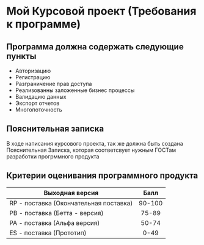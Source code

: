 # Мой Курсовой проект (Требования к программе)

## Программа должна содержать следующие пункты

- Авторизацию
- Регистрацию
- Разграничение прав доступа
- Реализованны заложенные бизнес процессы
- Валидацию данных
- Экспорт отчетов
- Многопоточность

## Пояснительная записка
В ходе написания курсового проекта, так же должна быть создана Пояснительная Записка,
которая соответсвует нужным ГОСТам разработки прогрммного продукта

## Критерии оценивания программного продукта


|             Выходная версия                 |        Балл        |
| --------------------------------------------|:------------------:|
| RP - поставка (Окончательная поставка)      |       90-100       |
| PB - поставка (Бетта - версия)              |        75-89       |
| PA - поставка (Альфа версия)                |        50-74       |
| ES - поставка (Прототип)                    |         0-49       |
